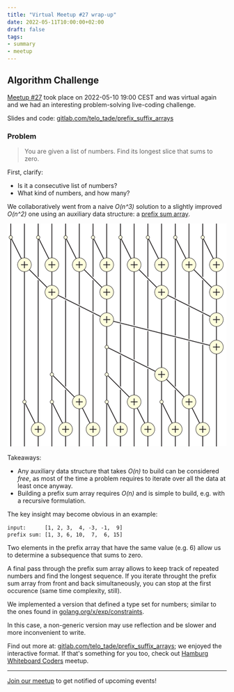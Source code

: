 ```yaml
---
title: "Virtual Meetup #27 wrap-up"
date: 2022-05-11T10:00:00+02:00
draft: false
tags:
- summary
- meetup
---
```


## Algorithm Challenge

[Meetup #27](https://www.meetup.com/Leipzig-Golang/events/285798083/) took
place on 2022-05-10 19:00 CEST and was virtual again and we had an interesting
problem-solving live-coding challenge.

Slides and code: [gitlab.com/telo_tade/prefix_suffix_arrays](https://gitlab.com/telo_tade/prefix_suffix_arrays)

### Problem

> You are given a list of numbers. Find its longest slice that sums to zero.


First, clarify:

* Is it a consecutive list of numbers?
* What kind of numbers, and how many?

We collaboratively went from a naive *O(n^3)* solution to a slightly improved
*O(n^2)* one using an auxiliary data structure: a [prefix sum
array](https://en.wikipedia.org/wiki/Prefix_sum).

![](/images/Prefix_sum_16.svg)

Takeaways:

* Any auxiliary data structure that takes *O(n)* to build can be considered
  *free*, as most of the time a problem requires to iterate over all the data
  at least once anyway.
* Building a prefix sum array requires *O(n)* and is simple to build, e.g. with
  a recursive formulation.

The key insight may become obvious in an example:

```
input:      [1, 2, 3,  4, -3, -1,  9]
prefix sum: [1, 3, 6, 10,  7,  6, 15]
```

Two elements in the prefix array that have the same value (e.g. 6) allow us to
determine a subsequence that sums to zero.

A final pass through the prefix sum array allows to keep track of repeated
numbers and find the longest sequence. If you iterate throught the prefix sum
array from front and back simultaneously, you can stop at the first occurence
(same time complexity, still).

We implemented a version that defined a type set for numbers; similar to the
ones found in
[golang.org/x/exp/constraints](https://pkg.go.dev/golang.org/x/exp/constraints).

In this case, a non-generic version may use reflection and be slower and more
inconvenient to write.

Find out more at:
[gitlab.com/telo_tade/prefix_suffix_arrays](https://gitlab.com/telo_tade/prefix_suffix_arrays);
we enjoyed the interactive format. If that's something for you too, check out
[Hamburg Whiteboard Coders](https://www.meetup.com/hamburg-whiteboard-coders/)
meetup.

----

[Join our meetup](https://www.meetup.com/Leipzig-Golang) to get notified of
upcoming events!

